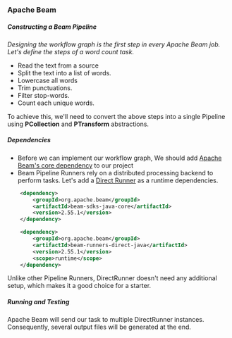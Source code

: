 ### Apache Beam

##### Constructing a Beam Pipeline
_Designing the workflow graph is the first step in every Apache Beam job. Let's define the steps of a word count task._

- Read the text from a source
- Split the text into a list of words.
- Lowercase all words
- Trim punctuations.
- Filter stop-words.
- Count each unique words.

To achieve this, we'll need to convert the above steps into a single Pipeline using **PCollection** and **PTransform** abstractions.

##### Dependencies

- Before we can implement our workflow graph, We should add [Apache Beam's core dependency](https://mvnrepository.com/artifact/org.apache.beam/beam-sdks-java-core) to our project 
- Beam Pipeline Runners rely on a distributed processing backend to perform tasks. Let's add a [Direct Runner](https://mvnrepository.com/artifact/org.apache.beam/beam-runners-direct-java) as a runtime dependencies.

```xml
    <dependency>
        <groupId>org.apache.beam</groupId>
        <artifactId>beam-sdks-java-core</artifactId>
        <version>2.55.1</version>
    </dependency>

    <dependency>
        <groupId>org.apache.beam</groupId>
        <artifactId>beam-runners-direct-java</artifactId>
        <version>2.55.1</version>
        <scope>runtime</scope>
    </dependency>
```

Unlike other Pipeline Runners, DirectRunner doesn't need any additional setup, which makes it a good choice for a starter.

##### Running and Testing

Apache Beam will send our task to multiple DirectRunner instances. Consequently, several output files will be generated at the end. 